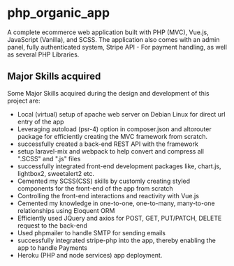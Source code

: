 # php_organic_app

A complete ecommerce web application built with PHP (MVC), Vue.js, JavaScript (Vanilla), and SCSS. The application also comes with an admin panel, fully authenticated system, Stripe API - For payment handling, as well as several PHP Libraries.

## Major Skills acquired

Some Major Skills acquired during the design and development of this project are:

- Local (virtual) setup of apache web server on Debian Linux for direct url entry of the app
- Leveraging autoload (psr-4) option in composer.json and altorouter package for efficiently creating the MVC framework from scratch.
- successfully created a back-end REST API with the framework
- setup laravel-mix and webpack to help convert and compress all ".SCSS" and ".js" files
- successfully integrated front-end development packages like, chart.js, lightbox2, sweetalert2 etc.
- Cemented my SCSS(CSS) skills by customly creating styled components for the front-end of the app from scratch
- Controlling the front-end interactions and reactivity with Vue.js
- Cemented my knowledge in one-to-one, one-to-many, many-to-one relationships using Eloquent ORM
- Efficiently used JQuery and axios for POST, GET, PUT/PATCH, DELETE request to the back-end
- Used phpmailer to handle SMTP for sending emails
- successfully integrated stripe-php into the app, thereby enabling the app to handle Payments
- Heroku (PHP and node services) app deployment.
